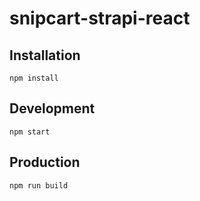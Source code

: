 # snipcart-strapi-react
## Installation
`npm install`

## Development
`npm start`

## Production
`npm run build`